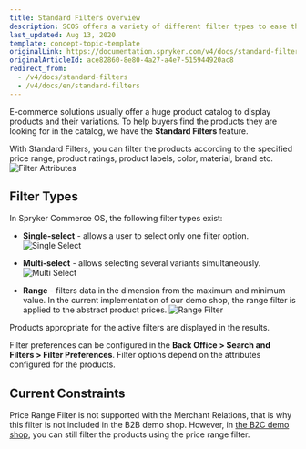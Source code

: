 ```yaml
---
title: Standard Filters overview
description: SCOS offers a variety of different filter types to ease the process of product discovery. These filters include single- or multi-select and range filters.
last_updated: Aug 13, 2020
template: concept-topic-template
originalLink: https://documentation.spryker.com/v4/docs/standard-filters
originalArticleId: ace82860-8e80-4a27-a4e7-515944920ac8
redirect_from:
  - /v4/docs/standard-filters
  - /v4/docs/en/standard-filters
---
```


E-commerce solutions usually offer a huge product catalog to display products and their variations. To help buyers find the products they are looking for in the catalog, we have the **Standard Filters** feature.

With Standard Filters, you can filter the products according to the specified price range, product ratings, product labels, color, material, brand etc.
![Filter Attributes](https://spryker.s3.eu-central-1.amazonaws.com/docs/Features/Search+and+Filter/Standard+Filters/filter-attributes-b2c.png)

## Filter Types
In Spryker Commerce OS, the following filter types exist:

* **Single-select** - allows a user to select only one filter option.
![Single Select](https://spryker.s3.eu-central-1.amazonaws.com/docs/Features/Search+and+Filter/Standard+Filters/single-select-b2c.gif)

* **Multi-select** - allows selecting several variants simultaneously.
![Multi Select](https://spryker.s3.eu-central-1.amazonaws.com/docs/Features/Search+and+Filter/Standard+Filters/multi-select-b2c.gif)

* **Range** - filters data in the dimension from the maximum and minimum value. In the current implementation of our demo shop, the range filter is applied to the abstract product prices.
![Range Filter](https://spryker.s3.eu-central-1.amazonaws.com/docs/Features/Search+and+Filter/Standard+Filters/range-b2c.gif)

Products appropriate for the active filters are displayed in the results.

Filter preferences can be configured in the **Back Office > Search and Filters > Filter Preferences**. Filter options depend on the attributes configured for the products. 

## Current Constraints
Price Range Filter is not supported with the Merchant Relations, that is why this filter is not included in the B2B demo shop. However, in [the B2C demo shop](/docs/scos/user/intro-to-spryker/b2c-suite.html), you can still filter the products using the price range filter.


